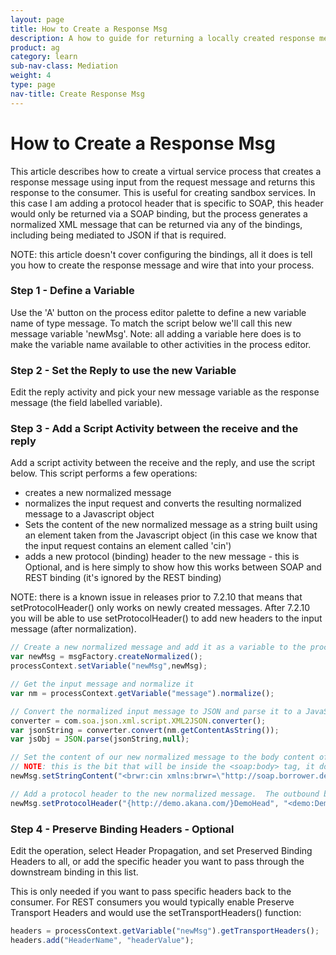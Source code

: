 ```yaml
---
layout: page
title: How to Create a Response Msg
description: A how to guide for returning a locally created response message
product: ag
category: learn
sub-nav-class: Mediation
weight: 4
type: page
nav-title: Create Response Msg
---
```


# How to Create a Response Msg

This article describes how to create a virtual service process that creates a response message using input from the request message and returns this response to the consumer.  This is useful for creating sandbox services.  In this case I am adding a protocol header that is specific to SOAP, this header would only be returned via a SOAP binding, but the process generates a normalized XML message that can be returned via any of the bindings, including being mediated to JSON if that is required.

NOTE: this article doesn't cover configuring the bindings, all it does is tell you how to create the response message and wire that into your process.

### Step 1 - Define a Variable
Use the 'A' button on the process editor palette to define a new variable name of type message.  To match the script below we'll call this new message variable 'newMsg'.  Note: all adding a variable here does is to make the variable name available to other activities in the process editor.

### Step 2 - Set the Reply to use the new Variable
Edit the reply activity and pick your new message variable as the response message (the field labelled variable).

### Step 3 - Add a Script Activity between the receive and the reply
Add a script activity between the receive and the reply, and use the script below.  This script performs a few operations:
* creates a new normalized message
* normalizes the input request and converts the resulting normalized message to a Javascript object
* Sets the content of the new normalized message as a string built using an element taken from the Javascript object (in this case we know that the input request contains an element called 'cin')
* adds a new protocol (binding) header to the new message - this is Optional, and is here simply to show how this works between SOAP and REST binding (it's ignored by the REST binding)

NOTE: there is a known issue in releases prior to 7.2.10 that means that setProtocolHeader() only works on newly created messages.  After 7.2.10 you will be able to use setProtocolHeader() to add new headers to the input message (after normalization).

```javascript
// Create a new normalized message and add it as a variable to the process context
var newMsg = msgFactory.createNormalized();
processContext.setVariable("newMsg",newMsg);

// Get the input message and normalize it
var nm = processContext.getVariable("message").normalize();

// Convert the normalized input message to JSON and parse it to a JavaScript Object
converter = com.soa.json.xml.script.XML2JSON.converter();
var jsonString = converter.convert(nm.getContentAsString());
var jsObj = JSON.parse(jsonString,null);

// Set the content of our new normalized message to the body content of the soap response
// NOTE: this is the bit that will be inside the <soap:body> tag, it does not include that tag
newMsg.setStringContent("<brwr:cin xmlns:brwr=\"http://soap.borrower.demo.soa.com\">" + jsObj.cin + "</brwr:cin>")

// Add a protocol header to the new normalized message.  The outbound binding will add this to the SOAP envelope when it sends it
newMsg.setProtocolHeader("{http://demo.akana.com/}DemoHead", "<demo:Demohead xmlns:demo=\"http://demo.akana.com/DemoHeade_V_1_0\"/>");

```

### Step 4 - Preserve Binding Headers - Optional
Edit the operation, select Header Propagation, and set Preserved Binding Headers to all, or add the specific header you want to pass through the downstream binding in this list.

This is only needed if you want to pass specific headers back to the consumer.  For REST consumers you would typically enable Preserve Transport Headers and would use the setTransportHeaders() function:

```javascript
headers = processContext.getVariable("newMsg").getTransportHeaders();
headers.add("HeaderName", "headerValue");
```